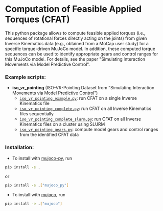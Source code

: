 # Computation of Feasible Applied Torques (CFAT)

This python package allows to compute feasible applied torques (i.e., sequences of rotational forces directly acting on the joints) from given Inverse Kinematics data (e.g., obtained from a MoCap user study) for a specific torque-driven MuJoCo model. In addition, these computed torque sequences can be used to identify appropriate gears and control ranges for this MuJoCo model.
For details, see the paper "Simulating Interaction Movements via Model Predictive Control".

### Example scripts:
- **iso_vr_pointing** (ISO-VR-Pointing Dataset from "Simulating Interaction Movements via Model Predictive Control")
  - [`iso_vr_pointing_example.py`](https://github.com/fl0fischer/cfat/blob/main/examples/iso_vr_pointing/iso_vr_pointing_example.py): run CFAT on a single Inverse Kinematics file
  - [`iso_vr_pointing_complete.py`](https://github.com/fl0fischer/cfat/blob/main/examples/iso_vr_pointing/iso_vr_pointing_complete.py): run CFAT on all Inverse Kinematics files sequentially
  - [`iso_vr_pointing_complete_slurm.py`](https://github.com/fl0fischer/cfat/blob/main/examples/iso_vr_pointing/iso_vr_pointing_complete_slurm.py): run CFAT on all Inverse Kinematics files on a cluster using SLURM
  - [`iso_vr_pointing_gears.py`](https://github.com/fl0fischer/cfat/blob/main/examples/iso_vr_pointing/iso_vr_pointing_gears.py): compute model gears and control ranges from the identified CFAT data

### Installation:
- To install with [mujoco-py](https://github.com/openai/mujoco-py), run
```bash
pip install -e .
```
or 
```bash
pip install -e .["mujoco_py"]
```
- To install with [mujoco](https://github.com/deepmind/mujoco), run
```bash
pip install -e .["mujoco"]
```
